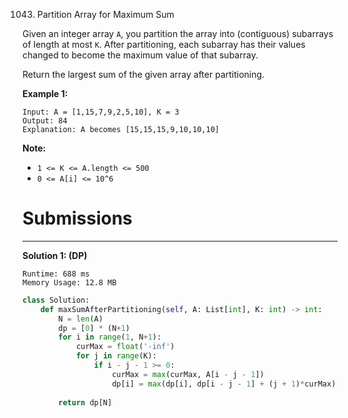 1043. Partition Array for Maximum Sum

Given an integer array `A`, you partition the array into (contiguous) subarrays of length at most `K`.  After partitioning, each subarray has their values changed to become the maximum value of that subarray.

Return the largest sum of the given array after partitioning.

 

**Example 1:**
```
Input: A = [1,15,7,9,2,5,10], K = 3
Output: 84
Explanation: A becomes [15,15,15,9,10,10,10]
``` 

**Note:**

* `1 <= K <= A.length <= 500`
* `0 <= A[i] <= 10^6`

# Submissions
---
**Solution 1: (DP)**
```
Runtime: 688 ms
Memory Usage: 12.8 MB
```
```python
class Solution:
    def maxSumAfterPartitioning(self, A: List[int], K: int) -> int:
        N = len(A)
        dp = [0] * (N+1)
        for i in range(1, N+1):
            curMax = float('-inf')
            for j in range(K):
                if i - j - 1 >= 0:
                    curMax = max(curMax, A[i - j - 1])
                    dp[i] = max(dp[i], dp[i - j - 1] + (j + 1)*curMax)
        
        return dp[N]
```